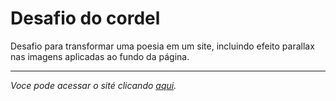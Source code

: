 # Desafio do cordel

Desafio para transformar uma poesia em um site, incluindo efeito parallax nas imagens aplicadas ao fundo da página.

***
_Voce pode acessar o sité clicando [aqui]()._
